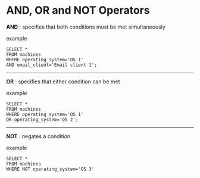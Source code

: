 # AND, OR and NOT Operators

**AND** : specifies that both conditions must be met simultaneously 

example

```
SELECT *
FROM machines
WHERE operating_system='OS 1'
AND email_client='Email client 1';
```

---

**OR** : specifies that either condition can be met

example

```
SELECT *
FROM machines
WHERE operating_system='OS 1'
OR operating_system='OS 2';
```

---

**NOT** : negates a condition

example

```
SELECT *
FROM machines
WHERE NOT operating_system='OS 3'
```




































































